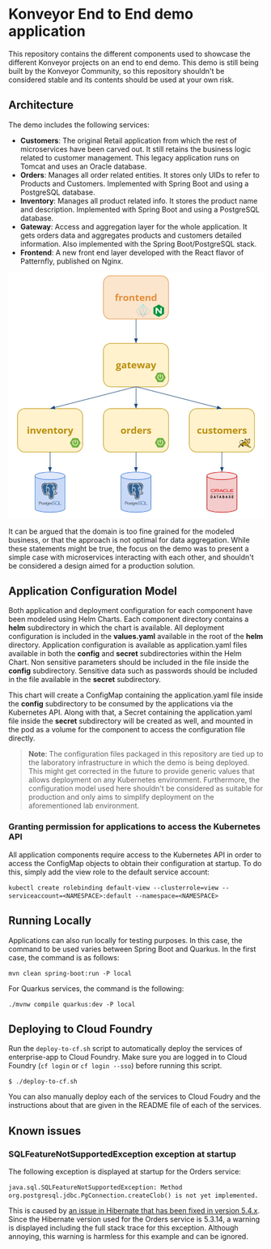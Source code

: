 # Konveyor End to End demo application

This repository contains the different components used to showcase the different Konveyor projects on an end to end demo. This demo is still being built by the Konveyor Community, so this repository shouldn't be considered stable and its contents should be used at your own risk.

## Architecture

The demo includes the following services:

- **Customers**: The original Retail application from which the rest of microservices have been carved out. It still retains the business logic related to customer management. This legacy application runs on Tomcat and uses an Oracle database.
- **Orders**: Manages all order related entities. It stores only UIDs to refer to Products and Customers. Implemented with Spring Boot and using a PostgreSQL database.
- **Inventory**: Manages all product related info. It stores the product name and description. Implemented with Spring Boot and using a PostgreSQL database.
- **Gateway**: Access and aggregation layer for the whole application. It gets orders data and aggregates products and customers detailed information. Also implemented with the Spring Boot/PostgreSQL stack.
- **Frontend**: A new front end layer developed with the React flavor of Patternfly, published on Nginx.

![Architecture Screenshot](docs/images/architecture.jpg?raw=true "Architecture Diagram")

It can be argued that the domain is too fine grained for the modeled business, or that the approach is not optimal for data aggregation. While these statements might be true, the focus on the demo was to present a simple case with microservices interacting with each other, and shouldn't be considered a design aimed for a production solution.

## Application Configuration Model

Both application and deployment configuration for each component have been modeled using Helm Charts. Each component directory contains a **helm** subdirectory in which the chart is available. All deployment configuration is included in the **values.yaml** available in the root of the **helm** directory. Application configuration is available as application.yaml files available in both the **config** and **secret** subdirectories within the Helm Chart. Non sensitive parameters should be included in the file inside the **config** subdirectory. Sensitive data such as passwords should be included in the file available in the **secret** subdirectory.

This chart will create a ConfigMap containing the application.yaml file inside the **config** subdirectory to be consumed by the applications via the Kubernetes API. Along with that, a Secret containing the application.yaml file inside the **secret** subdirectory will be created as well, and mounted in the pod as a volume for the component to access the configuration file directly.

> **Note**: The configuration files packaged in this repository are tied up to the laboratory infrastructure in which the demo is being deployed. This might get corrected in the future to provide generic values that allows deployment on any Kubernetes environment. Furthermore, the configuration model used here shouldn't be considered as suitable for production and only aims to simplify deployment on the aforementioned lab environment.


### Granting permission for applications to access the Kubernetes API

All application components require access to the Kubernetes API in order to access the ConfigMap objects to obtain their configuration at startup. To do this, simply add the view role to the default service account:

```
kubectl create rolebinding default-view --clusterrole=view --serviceaccount=<NAMESPACE>:default --namespace=<NAMESPACE>
```

## Running Locally

Applications can also run locally for testing purposes. In this case, the command to be used varies between Spring Boot and Quarkus. In the first case, the command is as follows:

```
mvn clean spring-boot:run -P local
```

For Quarkus services, the command is the following:

```
./mvnw compile quarkus:dev -P local
```

## Deploying to Cloud Foundry

Run the `deploy-to-cf.sh` script to automatically deploy the services of enterprise-app to Cloud Foundry. Make sure you are logged in to Cloud Foundry (`cf login` or `cf login --sso`) before running this script.

```console
$ ./deploy-to-cf.sh
```

You can also manually deploy each of the services to Cloud Foudry and the instructions about that are given in the README file of each of the services.

## Known issues

### SQLFeatureNotSupportedException exception at startup

The following exception is displayed at startup for the Orders service:

```
java.sql.SQLFeatureNotSupportedException: Method org.postgresql.jdbc.PgConnection.createClob() is not yet implemented.
```

This is caused by [an issue in Hibernate that has been fixed in version 5.4.x](https://hibernate.atlassian.net/browse/HHH-12368). Since the Hibernate version used for the Orders service is 5.3.14, a warning is displayed including the full stack trace for this exception. Although annoying, this warning is harmless for this example and can be ignored.
